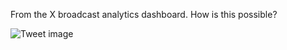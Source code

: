 From the X broadcast analytics dashboard. How is this possible?


![Tweet image](/assets/crosspoast/GwJ4fGfWIAwReVs.png)

